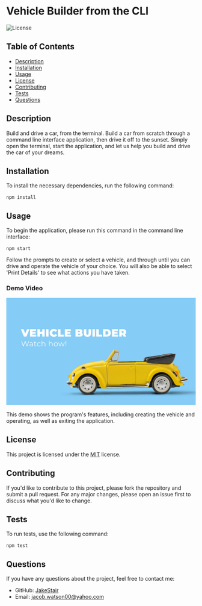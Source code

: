 # Vehicle Builder from the CLI

![License](https://img.shields.io/badge/License-MIT-blue.svg)

## Table of Contents
- [Description](#description)
- [Installation](#installation)
- [Usage](#usage)
- [License](#license)
- [Contributing](#contributing)
- [Tests](#tests)
- [Questions](#questions)

## Description
Build and drive a car, from the terminal. Build a car from scratch through a command line interface application, then drive it off to the sunset. Simply open the terminal, start the application, and let us help you build and drive the car of your dreams.

## Installation
To install the necessary dependencies, run the following command:

```
npm install
```

## Usage
To begin the application, please run this command in the command line interface:

```
npm start
```

Follow the prompts to create or select a vehicle, and through until you can drive and operate the vehicle of your choice. You will also be able to select 'Print Details' to see what actions you have taken.

### Demo Video
[![Watch the demo video](./assets/img/vehicle-builder-thumbnail-B.jpg)](https://drive.google.com/file/d/1vJJbvOJAVO74Bf2owocwQv3UBfZ7P8wu/view?usp=sharing)

This demo shows the program's features, including creating the vehicle and operating, as well as exiting the application. 


## License
This project is licensed under the [MIT](https://opensource.org/licenses/MIT) license.

## Contributing
If you'd like to contribute to this project, please fork the repository and submit a pull request. For any major changes, please open an issue first to discuss what you'd like to change.

## Tests
To run tests, use the following command:

```
npm test
```

## Questions
If you have any questions about the project, feel free to contact me:

- GitHub: [JakeStair](https://github.com/JakeStair)
- Email: jacob.watson00@yahoo.com
